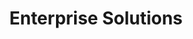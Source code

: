 ---
title: "Enterprise Solutions"
description: "Designed and built blockchain workflows and infrastructure for managing digital assets that will be traded between world-class financial institutions."
category: "Industry"
weight: 1
image: "project/Credit-Suisse-Logo.png"
alt: "Credit Suisse Logo"
draft: false
---